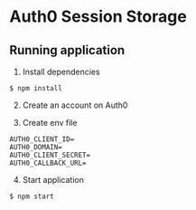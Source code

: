 # Auth0 Session Storage

## Running application

1. Install dependencies

```
$ npm install
```

2. Create an account on Auth0

3. Create env file

```
AUTH0_CLIENT_ID=
AUTH0_DOMAIN=
AUTH0_CLIENT_SECRET=
AUTH0_CALLBACK_URL=
```

4. Start application

```
$ npm start
```
